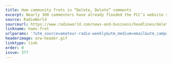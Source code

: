 ```yaml
---
title: Ham community frets in “Delete, Delete” comments
excerpt: Nearly 300 commenters have already flooded the FCC’s website since Chairman Brendan Carr asked for public input on ways to eliminate burdensome regulations.
source: RadioWorld
sourceurl: https://www.radioworld.com/news-and-business/headlines/delete-delete-delete-comments-aplenty
linkname: hams-fret
urlparams: '?utm_source=amateur-radio-weekly&utm_medium=email&utm_campaign=newsletter'
headerimage: arw-header.gif
linktype: link
order: 0
issue: 377
---
```

